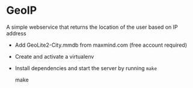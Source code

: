 # GeoIP

A simple webservice that returns the location of the user based on IP address

- Add GeoLite2-City.mmdb from maxmind.com (free account required)
- Create and activate a virtualenv
- Install dependencies and start the server by running `make` 

	make
